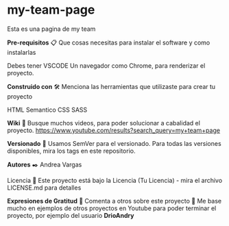 # my-team-page
Esta es una pagina de my team


**Pre-requisitos** 📋
Que cosas necesitas para instalar el software y como instalarlas

Debes tener VSCODE
Un navegador como Chrome, para renderizar el proyecto.

**Construido con** 🛠️
Menciona las herramientas que utilizaste para crear tu proyecto

HTML Semantico
CSS
SASS

**Wiki** 📖
Busque muchos videos, para poder solucionar a cabalidad el proyecto. https://www.youtube.com/results?search_query=my+team+page

**Versionado** 📌
Usamos SemVer para el versionado. Para todas las versiones disponibles, mira los tags en este repositorio.

**Autores** ✒️
Andrea Vargas

Licencia 📄
Este proyecto está bajo la Licencia (Tu Licencia) - mira el archivo LICENSE.md para detalles

**Expresiones de Gratitud** 🎁
Comenta a otros sobre este proyecto 📢
Me base mucho en ejemplos de otros proyectos en Youtube para poder terminar el proyecto, por ejemplo del usuario **DrioAndry**